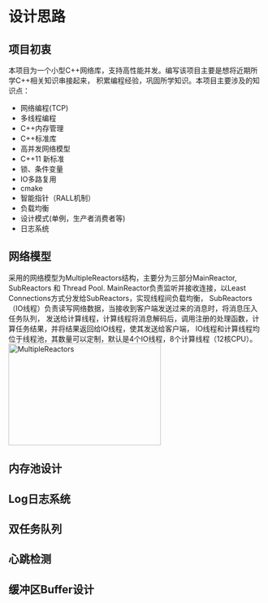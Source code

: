 # 设计思路
## 项目初衷
本项目为一个小型C++网络库，支持高性能并发。编写该项目主要是想将近期所学C++相关知识串接起来，
积累编程经验，巩固所学知识。本项目主要涉及的知识点：
* 网络编程(TCP)
* 多线程编程
* C++内存管理
* C++标准库
* 高并发网络模型
* C++11 新标准
* 锁、条件变量
* IO多路复用
* cmake
* 智能指针（RALL机制）
* 负载均衡
* 设计模式(单例，生产者消费者等)
* 日志系统

## 网络模型
采用的网络模型为MultipleReactors结构，主要分为三部分MainReactor, SubReactors 和 Thread Pool.
MainReactor负责监听并接收连接，以Least Connections方式分发给SubReactors，实现线程间负载均衡，
SubReactors（IO线程）负责读写网络数据，当接收到客户端发送过来的消息时，将消息压入任务队列，
发送给计算线程，计算线程将消息解码后，调用注册的处理函数，计算任务结果，并将结果返回给IO线程，使其发送给客户端，
IO线程和计算线程均位于线程池，其数量可以定制，默认是4个IO线程，8个计算线程（12核CPU）。
 <img src="https://github.com/ZhangSenyan/beluga/blob/master/docs/FrameWork.jpg" width = "300" height = "200" alt="MultipleReactors" align=center />

## 内存池设计


## Log日志系统


## 双任务队列


## 心跳检测


## 缓冲区Buffer设计


